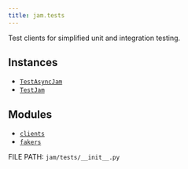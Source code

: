 ```yaml
---
title: jam.tests
---
```


Test clients for simplified unit and integration testing.

## Instances

* [`TestAsyncJam`](tests/clients.md#jam.tests.clients.TestAsyncJam)
* [`TestJam`](tests/clients.md#jam.tests.clients.TestJam)

## Modules

* [`clients`](tests/clients.md)
* [`fakers`](tests/fakers.md)

FILE PATH: `jam/tests/__init__.py`